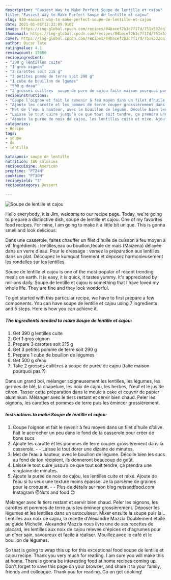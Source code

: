 ```yaml
---
description: "Easiest Way to Make Perfect Soupe de lentille et cajou"
title: "Easiest Way to Make Perfect Soupe de lentille et cajou"
slug: 930-easiest-way-to-make-perfect-soupe-de-lentille-et-cajou
date: 2021-01-08T12:32:09.910Z
image: https://img-global.cpcdn.com/recipes/04bacef2b3c7f17d/751x532cq70/soupe-de-lentille-et-cajou-photo-principale-de-la-recette.jpg
thumbnail: https://img-global.cpcdn.com/recipes/04bacef2b3c7f17d/751x532cq70/soupe-de-lentille-et-cajou-photo-principale-de-la-recette.jpg
cover: https://img-global.cpcdn.com/recipes/04bacef2b3c7f17d/751x532cq70/soupe-de-lentille-et-cajou-photo-principale-de-la-recette.jpg
author: Oscar Tate
ratingvalue: 4.1
reviewcount: 17680
recipeingredient:
- "390 g lentilles cuite"
- "1 gros oignon"
- "3 carottes soit 215 g"
- "3 petites pomme de terre soit 290 g"
- "1 cube de bouillon de lgumes"
- "500 g deau"
- "2 grosses cuillres  soupe de pure de cajou faite maison pourquoi pas "
recipeinstructions:
- "Coupe l’oignon et fait le revenir à feu moyen dans un filet d’huile d’olive. Fait le accrocher un peu dans le fond de ta casserole pour créer de bons sucs"
- "Ajoute les carotte et les pommes de terre couper grossièrement dans la casserole.  Laisse le tout dorer une dizaine de minutes."
- "Met de l’eau à hauteur, avec le bouillon de légume. Décolle bien les sucs au fond de ton récipient, ils donneront beaucoup de goût."
- "Laisse le tout cuire jusqu’à ce que tout soit tendre, ça prendra une vingtaine de minutes."
- "Ajoute la purée de noix de cajou, les lentilles cuite et mixe. Ajoute de l’eau si tu veux une texture moins épaisse. Je la parsème de graines pour le croquant.  Plus de détails sur mon blog nutsandfood.com Instagram @Nuts and food 😊"
categories:
- Recipe
tags:
- soupe
- de
- lentille

katakunci: soupe de lentille 
nutrition: 186 calories
recipecuisine: American
preptime: "PT24M"
cooktime: "PT30M"
recipeyield: "3"
recipecategory: Dessert

---
```



![Soupe de lentille et cajou](https://img-global.cpcdn.com/recipes/04bacef2b3c7f17d/751x532cq70/soupe-de-lentille-et-cajou-photo-principale-de-la-recette.jpg)

Hello everybody, it is Jim, welcome to our recipe page. Today, we're going to prepare a distinctive dish, soupe de lentille et cajou. One of my favorites food recipes. For mine, I am going to make it a little bit unique. This is gonna smell and look delicious.

Dans une casserole, faites chauffer un filet d&#39;huile de cuisson à feu moyen à vif. Ingrédients : lentilles,eau ou bouillon,fécule de maïs (Maïzena) délayée dans un verre d&#39;eau. Pour le dressage : versez la préparation aux lentilles dans un plat. Découpez le kumquat finement et déposez harmonieusement les rondelles sur les lentilles.

Soupe de lentille et cajou is one of the most popular of recent trending meals on earth. It is easy, it is quick, it tastes yummy. It's appreciated by millions daily. Soupe de lentille et cajou is something that I have loved my whole life. They are fine and they look wonderful.


To get started with this particular recipe, we have to first prepare a few components. You can have soupe de lentille et cajou using 7 ingredients and 5 steps. Here is how you can achieve it.

<!--inarticleads1-->

##### The ingredients needed to make Soupe de lentille et cajou:

1. Get 390 g lentilles cuite
1. Get 1 gros oignon
1. Prepare 3 carottes soit 215 g
1. Get 3 petites pomme de terre soit 290 g
1. Prepare 1 cube de bouillon de légumes
1. Get 500 g d’eau
1. Take 2 grosses cuillères à soupe de purée de cajou (faite maison pourquoi pas ?)


Dans un grand bol, mélanger soigneusement les lentilles, les légumes, les germes de blé, la chapelure, les noix de cajou, les herbes, l&#39;œuf et le jus de citron. Tasser cette préparation dans le moule à cake et couvrir de papier aluminium. Mélanger avec le tiers restant et servir bien chaud. Peler les oignons, les carottes et pommes de terre puis les émincer grossièrement. 

<!--inarticleads2-->

##### Instructions to make Soupe de lentille et cajou:

1. Coupe l’oignon et fait le revenir à feu moyen dans un filet d’huile d’olive. Fait le accrocher un peu dans le fond de ta casserole pour créer de bons sucs
1. Ajoute les carotte et les pommes de terre couper grossièrement dans la casserole. -  - Laisse le tout dorer une dizaine de minutes.
1. Met de l’eau à hauteur, avec le bouillon de légume. Décolle bien les sucs au fond de ton récipient, ils donneront beaucoup de goût.
1. Laisse le tout cuire jusqu’à ce que tout soit tendre, ça prendra une vingtaine de minutes.
1. Ajoute la purée de noix de cajou, les lentilles cuite et mixe. Ajoute de l’eau si tu veux une texture moins épaisse. Je la parsème de graines pour le croquant. -  - Plus de détails sur mon blog nutsandfood.com Instagram @Nuts and food 😊


Mélanger avec le tiers restant et servir bien chaud. Peler les oignons, les carottes et pommes de terre puis les émincer grossièrement. Déposer les légumes et les lentilles dans un autocuiseur. Mixer ensuite la soupe puis la… Lentilles aux noix de cajou, la recette d&#39;Alexandre Mazzia Doublement étoilé au guide Michelin, Alexandre Mazzia nous livre une de ses recettes de placard, les lentilles aux noix de cajou relevée d&#39;épices et d&#39;agrumes pour un dîner sain, savoureux et facile à réaliser. Mouillez avec le café et le bouillon de légumes. 

So that is going to wrap this up for this exceptional food soupe de lentille et cajou recipe. Thank you very much for reading. I am sure you will make this at home. There is gonna be interesting food at home recipes coming up. Don't forget to save this page on your browser, and share it to your family, friends and colleague. Thank you for reading. Go on get cooking!
